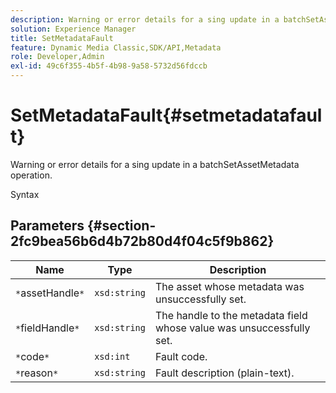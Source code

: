```yaml
---
description: Warning or error details for a sing update in a batchSetAssetMetadata operation.
solution: Experience Manager
title: SetMetadataFault
feature: Dynamic Media Classic,SDK/API,Metadata
role: Developer,Admin
exl-id: 49c6f355-4b5f-4b98-9a58-5732d56fdccb
---
```

# SetMetadataFault{#setmetadatafault}

Warning or error details for a sing update in a batchSetAssetMetadata operation.

 Syntax 

## Parameters {#section-2fc9bea56b6d4b72b80d4f04c5f9b862}

|  Name  | Type  | Description  |
|---|---|---|
|  `*`assetHandle`*`  | `xsd:string`  | The asset whose metadata was unsuccessfully set.  |
|  `*`fieldHandle`*`  | `xsd:string`  | The handle to the metadata field whose value was unsuccessfully set.  |
|  `*`code`*`  | `xsd:int`  | Fault code.  |
|  `*`reason`*`  | `xsd:string`  | Fault description (plain-text).  |
